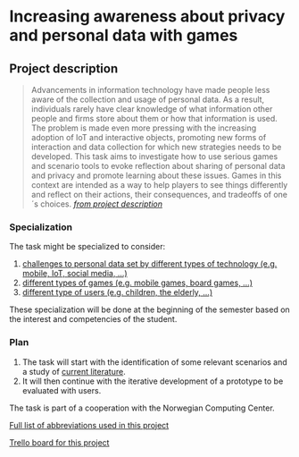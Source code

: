 # Increasing awareness about privacy and personal data with games

## Project description

> Advancements in information technology have made people less aware of the collection and usage of personal data.
> As a result, individuals rarely have clear knowledge of what information other people and firms store about them
> or how that information is used. The problem is made even more pressing with the increasing adoption of IoT and
> interactive objects, promoting new forms of interaction and data collection for which new strategies needs to be
developed.
> This task aims to investigate how to use serious games and scenario tools to evoke reflection about sharing of
> personal data and privacy and promote learning about these issues. Games in this context are intended as a way
> to help players to see things differently and reflect on their actions, their consequences, and tradeoffs of one´s choices.
> <cite>[from project description][project-description]</cite>


### Specialization
The task might be specialized to consider:

1. [challenges to personal data set by different types of technology (e.g. mobile, IoT, social media, …) ][technology]
2. [different types of games (e.g. mobile games, board games, …)][games]
3. [different type of users (e.g. children, the elderly, …)][users]

These specialization will be done at the beginning of the semester based on the interest and competencies of the
student.

### Plan
1. The task will start with the identification of some relevant scenarios and a study of [current literature][current-literature].
2. It will then continue with the iterative development of a prototype to be evaluated with users.

The task is part of a cooperation with the Norwegian Computing Center.

[Full list of abbreviations used in this project][abbreviations]

[Trello board for this project][trello-board]


[abbreviations]: /masters/blog?id=abbreviation.md
[trello-board]: https://trello.com/b/kZroFdBV/masters
[project-description]: https://www.idi.ntnu.no/education/oppgaveforslag.php?oid=2255
[technology]: /masters/blog?id=specialization/technology.md
[games]: /masters/blog?id=specialization/games.md
[users]: /masters/blog?id=specialization/users.md
[games]: /masters/blog?id=specialization/games.md
[current-literature]: /masters/blog?id=literature/index.md
